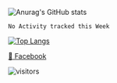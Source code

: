 ![Anurag's GitHub stats](https://github-readme-stats.vercel.app/api?username=huutoan02&show_icons=true&theme=radical)

<!--START_SECTION:waka-->
```text
No Activity tracked this Week
```
<!--END_SECTION:waka-->

[![Top Langs](https://github-readme-stats.vercel.app/api/top-langs/?username=huutoan02&layout=compact)](#)

[📘 Facebook](https://www.facebook.con/huutoan02)

![visitors](https://visitor-badge.glitch.me/badge?page_id=page.id)
